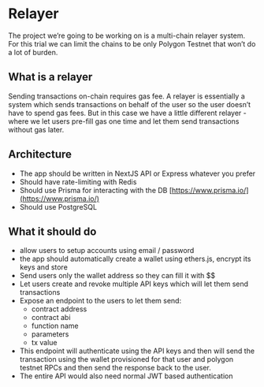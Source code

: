 # Relayer

The project we’re going to be working on is a multi-chain relayer system. For this trial we can limit the chains to be only Polygon Testnet that won’t do a lot of burden. 

## What is a relayer

Sending transactions on-chain requires gas fee. A relayer is essentially a system which sends transactions on behalf of the user so the user doesn’t have to spend gas fees. But in this case we have a little different relayer - where we let users pre-fill gas one time and let them send transactions without gas later. 

## Architecture

- The app should be written in NextJS API or Express whatever you prefer
- Should have rate-limiting with Redis
- Should use Prisma for interacting with the DB [https://www.prisma.io/](https://www.prisma.io/)
- Should use PostgreSQL

## What it should do

- allow users to setup accounts using email / password
- the app should automatically create a wallet using ethers.js, encrypt its keys and store
- Send users only the wallet address so they can fill it with $$
- Let users create and revoke multiple API keys which will let them send transactions
- Expose an endpoint to the users to let them send:
    - contract address
    - contract abi
    - function name
    - parameters
    - tx value
- This endpoint will authenticate using the API keys and then will send the transaction using the wallet provisioned for that user and polygon testnet RPCs and then send the response back to the user.
- The entire API would also need normal JWT based authentication